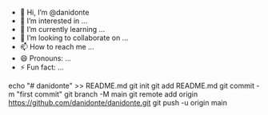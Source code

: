 - 👋 Hi, I’m @danidonte
- 👀 I’m interested in ...
- 🌱 I’m currently learning ...
- 💞️ I’m looking to collaborate on ...
- 📫 How to reach me ...
- 😄 Pronouns: ...
- ⚡ Fun fact: ...

<!---
danidonte/danidonte is a ✨ special ✨ repository because its `README.md` (this file) appears on your GitHub profile.
You can click the Preview link to take a look at your changes.
--->
echo "# danidonte" >> README.md
git init
git add README.md
git commit -m "first commit"
git branch -M main
git remote add origin https://github.com/danidonte/danidonte.git
git push -u origin main
